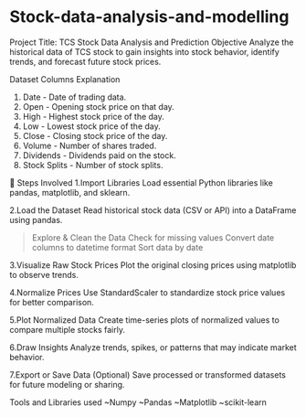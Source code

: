 # Stock-data-analysis-and-modelling
Project Title: TCS Stock Data Analysis and Prediction
Objective
Analyze the historical data of TCS stock to gain insights into stock behavior, identify trends, and forecast future stock prices.

Dataset Columns Explanation
1. Date - Date of trading data.
2. Open - Opening stock price on that day.
3. High - Highest stock price of the day.
4. Low - Lowest stock price of the day.
5. Close - Closing stock price of the day.
6. Volume - Number of shares traded.
7. Dividends - Dividends paid on the stock.
8. Stock Splits - Number of stock splits.

🔧 Steps Involved
1.Import Libraries
  Load essential Python libraries like pandas, matplotlib, and sklearn.

2.Load the Dataset
  Read historical stock data (CSV or API) into a DataFrame using pandas.
  > Explore & Clean the Data
  > Check for missing values
  > Convert date columns to datetime format
  > Sort data by date

3.Visualize Raw Stock Prices
  Plot the original closing prices using matplotlib to observe trends.

4.Normalize Prices
  Use StandardScaler to standardize stock price values for better comparison.

5.Plot Normalized Data
  Create time-series plots of normalized values to compare multiple stocks fairly.

6.Draw Insights
  Analyze trends, spikes, or patterns that may indicate market behavior.

7.Export or Save Data (Optional)
  Save processed or transformed datasets for future modeling or sharing.

Tools and Libraries used
~Numpy
~Pandas
~Matplotlib
~scikit-learn
